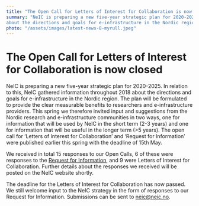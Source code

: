 ```yaml
---
title: "The Open Call for Letters of Interest for Collaboration is now closed"
summary: "NeIC is preparing a new five-year strategic plan for 2020-2025. In relation to this, NeIC gathered information throughout 2018
about the directions and goals for e-infrastructure in the Nordic region. The deadline was the 15th of May."
photo: "/assets/images/latest-news-8-myrull.jpeg"
---
```


The Open Call for Letters of Interest for Collaboration is now closed
===============================

NeIC is preparing a new five-year strategic plan for 2020-2025. In relation to this, NeIC gathered information throughout 2018 about the
directions and goals for e-infrastructure in the Nordic region. The plan will be formulated to provide the clear measurable benefits to
researchers and e-infrastructure providers. This spring we therefore invited input and suggestions from the Nordic research and
e-infrastructure communities in two ways, one for information that will be used by NeIC in the short term (2-3 years) and one for 
information that will be useful in the longer term (>5 years). The open call for ‘Letters of Interest for Collaboration’ and ‘Request for
Information’ were published earlier this spring with the deadline of 15th May. 

We received in total 15 responses to our Open Calls, 6 of these were responses to the [Request for Information](https://neic.no/news/2018/03/22/letters-of-interest/), and 9 were Letters of
Interest for Collaboration. Further details about the responses we received will be posted on the NeIC website shortly.

The deadline for the Letters of Interest for Collaboration has now passed. We still welcome input to the NeIC strategy in the form of 
responses to our Request for Information. Submissions can be sent to neic@neic.no. 
